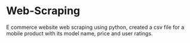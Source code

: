 # Web-Scraping
E commerce website web scraping using python,
created a csv file for a mobile product with its model name, price and user ratings.

